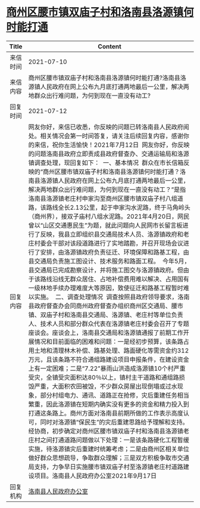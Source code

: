 # <a href="http://www.shangluo.gov.cn/zmhd/ldxxxx.jsp?urltype=leadermail.LeaderMailContentUrl&wbtreeid=1112&leadermailid=7470">商州区腰市镇双庙子村和洛南县洛源镇何时能打通</a>
|Title|Content|
|:---:|---|
|来信时间|2021-07-10|
|来信内容|商州区腰市镇双庙子村和洛南县洛源镇何时能打通?洛南县洛源镇人民政府在网上公布九月底打通两地最后一公里，解决两地群众出行难问题，为何到现在一直没有动工?|
|回复时间|2021-07-12|
|回复内容|网友你好，来信已收悉，你反映的问题已转洛南县人民政府阅处。相关情况会第一时间答复，请关注后续回复内容，感谢你的来信，祝你生活愉快！2021年7月12日  网友你好，你反映的问题洛南县政府立即责成县政府督查办、交通运输局和洛源镇调查处理，现回复如下：  一、基本情况  群众在市长信箱反映的“商州区腰市镇双庙子村和洛南县洛源镇何时能打通？洛南县洛源镇人民政府在网上公布九月底打通两地最后一公里，解决两地群众出行难问题，为何到现在一直没有动工？”是指洛南县洛源镇老庄村申家沟至商州区腰市镇双庙子村八组道路，该路线全长2.13公里，起于申家沟水泥路，终于马角岭头（商州界），接双子庙村八组水泥路。2021年4月20日，网民曾以“山区交通惠民生”为题，就此问题向人民网市长留言板进行了反映，我县立即组织县交通局技术人员、洛源镇政府和老庄村委会干部对该段道路进行了实地踏勘，并召开现场会议进行了安排，由洛源镇政府负责征迁、环境保障和路基工程，由县交通局负责施工图设计、技术服务和路面工程。  今年5月，县交通局已完成勘察设计，并将施工图交与洛源镇政府。但由于该路线沿线无群众居住、占地补偿费用难以解决、占用国有一级林地手续办理难度大等原因，致使征迁和路基工程暂时难以实施。  二、调查处理情况  调查按照县政府领导要求，洛南县政府督查办会同商州政府督查办组织商州区交通局、腰市镇、双庙子村和洛南县交通局、洛源镇、老庄村等单位负责人、技术人员和部分群众代表在洛源镇老庄村委会召开了专题座谈会。座谈会上，洛南县交通局和洛源镇通报了前期工作开展情况和目前面临的困难和问题：一是经初步预算，该条路占用土地和清理林木补偿、路基处理、路面硬化等需资金约312万元，且该条路不符合通组路建设项目申报条件，在建设资金上有一定困难；二是“7.22”暴雨山洪造成洛源镇10个村严重受灾，全镇受灾面积达80％以上，镇村主干道路和通组路损毁严重，大面积农田被毁，不少群众房屋出现倒塌或过水现象，部分村组电力、通讯、道路正在抢修，灾后重建任务相当繁重，因此洛源镇在短期内确实没有更多的资金和精力投入到打通这条路上。商州方面对洛南县前期所做的工作表示高度认可，同时对洛源镇“保民生”的灾后重建思路给予理解和支持。  经协商，初步确定对商州区腰市镇双庙子村和洛南县洛源镇老庄村之间打通道路问题做以下处理：一是该条路硬化工程暂缓实施，待洛源镇灾后重建时统筹考虑；二是由商州区相关单位做好群众思想疏导，争取群众理解；三是双方积极争取市交通局支持，力争早日实施腰市镇双庙子村至洛源镇老庄村道路建设项目。洛南县人民政府办公室2021年9月17日|
|回复机构|<a href="../../categories/agencies/洛南县人民政府办公室.md">洛南县人民政府办公室</a>|
